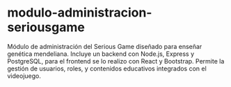 # modulo-administracion-seriousgame
Módulo de administración del Serious Game diseñado para enseñar genética mendeliana. Incluye un backend con Node.js, Express y PostgreSQL, para el frontend se lo realizo con React y Bootstrap. Permite la gestión de usuarios, roles, y contenidos educativos integrados con el videojuego.

